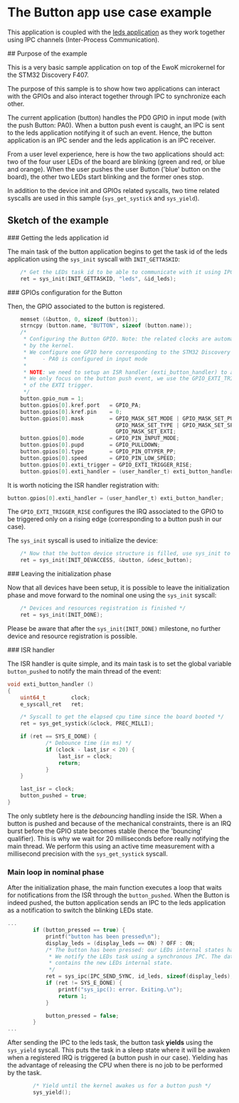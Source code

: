 # The Button app use case example

This application is coupled with the [leds application](../leds/README.md) as they work together using IPC channels
(Inter-Process Communication).

## Purpose of the example

This is a very basic sample application on top of the EwoK microkernel for the STM32 Discovery F407.

The purpose of this sample is to show how two applications can interact with the GPIOs and also interact
together through IPC to synchronize each other.

The current application (button) handles the PD0 GPIO in input mode (with the push Button: PA0). When
a button push event is caught, an IPC is sent to the leds application notifying it of such an event.
Hence, the button application is an IPC sender and the leds application is an IPC receiver.
 
From a user level experience, here is how the two applications should act: two of the four user LEDs
of the board are blinking (green and red, or blue and orange). When the user pushes the user Button
('blue' button on the board), the other two LEDs start blinking and the former ones stop.

In addition to the device init and GPIOs related syscalls, two time related syscalls are used in this
sample (`sys_get_systick` and `sys_yield`).

## Sketch of the example

### Getting the leds application id

The main task of the button application begins to get the task id of the leds application
using the `sys_init` syscall with `INIT_GETTASKID`:

```C
    /* Get the LEDs task id to be able to communicate with it using IPCs */
    ret = sys_init(INIT_GETTASKID, "leds", &id_leds);
```

### GPIOs configuration for the Button

Then, the GPIO associated to the button is registered.

```C
    memset (&button, 0, sizeof (button));
    strncpy (button.name, "BUTTON", sizeof (button.name));
    /*
     * Configuring the Button GPIO. Note: the related clocks are automatically set
     * by the kernel.
     * We configure one GPIO here corresponding to the STM32 Discovery F407 'blue' push button (B1):
     *     - PA0 is configured in input mode
     *
     * NOTE: we need to setup an ISR handler (exti_button_handler) to asynchronously capture the button events.
     * We only focus on the button push event, we use the GPIO_EXTI_TRIGGER_RISE configuration
     * of the EXTI trigger.
     */
    button.gpio_num = 1;
    button.gpios[0].kref.port   = GPIO_PA;
    button.gpios[0].kref.pin    = 0;
    button.gpios[0].mask        = GPIO_MASK_SET_MODE | GPIO_MASK_SET_PUPD |
                                  GPIO_MASK_SET_TYPE | GPIO_MASK_SET_SPEED |
                                  GPIO_MASK_SET_EXTI;
    button.gpios[0].mode        = GPIO_PIN_INPUT_MODE;
    button.gpios[0].pupd        = GPIO_PULLDOWN;
    button.gpios[0].type        = GPIO_PIN_OTYPER_PP;
    button.gpios[0].speed       = GPIO_PIN_LOW_SPEED;
    button.gpios[0].exti_trigger = GPIO_EXTI_TRIGGER_RISE;
    button.gpios[0].exti_handler = (user_handler_t) exti_button_handler;
```

It is worth noticing the ISR handler registration with:

```C
button.gpios[0].exti_handler = (user_handler_t) exti_button_handler;
```
The `GPIO_EXTI_TRIGGER_RISE` configures the IRQ associated to the GPIO to be triggered
only on a rising edge (corresponding to a button push in our case).

The `sys_init` syscall is used to initialize the device:

```C
    /* Now that the button device structure is filled, use sys_init to initialize it */
    ret = sys_init(INIT_DEVACCESS, &button, &desc_button);
```

### Leaving the initialization phase

Now that all devices have been setup, it is possible to leave the initialization phase and
move forward to the nominal one using the `sys_init` syscall:


```C
    /* Devices and resources registration is finished */
    ret = sys_init(INIT_DONE);
```

Please be aware that after the `sys_init(INIT_DONE)` milestone, no further device and resource 
registration is possible.

### ISR handler

The ISR handler is quite simple, and its main task is to set the global variable `button_pushed`
to notify the main thread of the event:

```C
void exti_button_handler ()
{
    uint64_t        clock;
    e_syscall_ret   ret;

    /* Syscall to get the elapsed cpu time since the board booted */
    ret = sys_get_systick(&clock, PREC_MILLI);

    if (ret == SYS_E_DONE) {
            /* Debounce time (in ms) */
            if (clock - last_isr < 20) {
                last_isr = clock;
                return;
            }
    }

    last_isr = clock;
    button_pushed = true;
}

```

The only subtlety here is the *debouncing* handling inside the ISR. When a button is pushed and because of
the mechanical constraints, there is an IRQ burst before the GPIO state becomes stable (hence the 'bouncing'
qualifier). This is why we wait for 20 milliseconds before really notifying the main thread. We perform this using
an active time measurement with a millisecond precision with the `sys_get_systick` syscall. 

### Main loop in nominal phase

After the initialization phase, the main function executes a loop that waits for notifications from the ISR
through the `button_pushed`. When the Button is indeed pushed, the button application sends an IPC to the
leds application as a notification to switch the blinking LEDs state.

```C
...
        if (button_pressed == true) {
            printf("button has been pressed\n");
            display_leds = (display_leds == ON) ? OFF : ON;
            /* The button has been pressed: our LEDs internal states have changed.
             * We notify the LEDs task using a synchronous IPC. The data payload we send
             * contains the new LEDs internal state.
             */
            ret = sys_ipc(IPC_SEND_SYNC, id_leds, sizeof(display_leds), (const char*) &display_leds);
            if (ret != SYS_E_DONE) {
                printf("sys_ipc(): error. Exiting.\n");
                return 1;
            }

            button_pressed = false;
        }
...
```

After sending the IPC to the leds task, the button task **yields** using the `sys_yield` syscall.
This puts the task in a sleep state where it will be awaken when a registered IRQ is triggered
(a button push in our case). Yielding has the advantage of releasing the CPU when there is no
job to be performed by the task.

```C
        /* Yield until the kernel awakes us for a button push */
        sys_yield();
```

